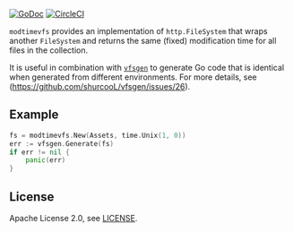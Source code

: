 [![GoDoc](https://godoc.org/github.com/simonpasquier/modtimevfs?status.svg)](https://godoc.org/github.com/simonpasquier/modtimvfs)
[![CircleCI](https://circleci.com/gh/simonpasquier/modtimevfs.svg?style=svg)](https://circleci.com/gh/simonpasquier/modtimevfs)

`modtimevfs` provides an implementation of `http.FileSystem` that wraps another `FileSystem` and returns the same (fixed) modification time for all files in the collection. 

It is useful in combination with [`vfsgen`](https://github.com/shurcooL/vfsgen) to generate Go code that is identical when generated from different environments. For more details, see (https://github.com/shurcooL/vfsgen/issues/26).

## Example

```go
fs = modtimevfs.New(Assets, time.Unix(1, 0))
err := vfsgen.Generate(fs)
if err != nil {
    panic(err)
}
```

## License

Apache License 2.0, see [LICENSE](https://github.com/prometheus/prometheus/blob/master/LICENSE).
